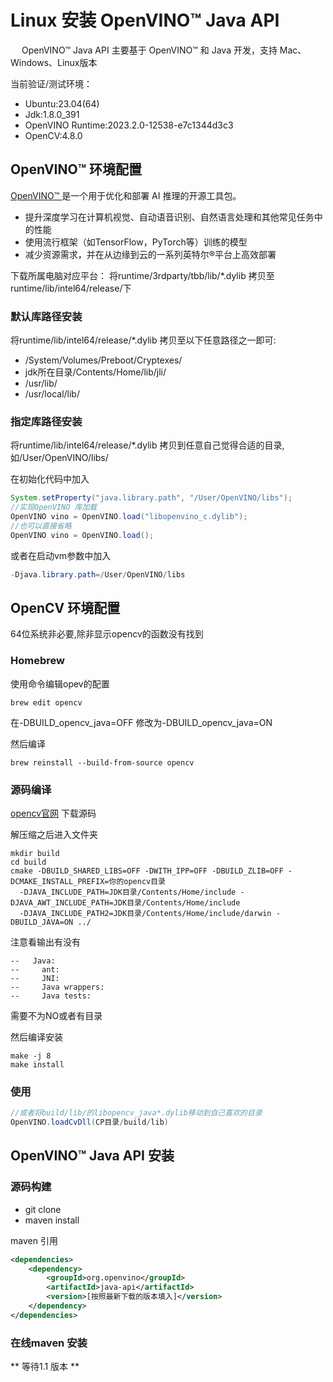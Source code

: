 # Linux 安装 OpenVINO™ Java API

&emsp;    OpenVINO™ Java API 主要基于 OpenVINO™ 和 Java 开发，支持 Mac、Windows、Linux版本

当前验证/测试环境：
- Ubuntu:23.04(64)
- Jdk:1.8.0_391
- OpenVINO Runtime:2023.2.0-12538-e7c1344d3c3
- OpenCV:4.8.0

## OpenVINO™ 环境配置
[OpenVINO™ ](www.openvino.ai)是一个用于优化和部署 AI 推理的开源工具包。

- 提升深度学习在计算机视觉、自动语音识别、自然语言处理和其他常见任务中的性能
- 使用流行框架（如TensorFlow，PyTorch等）训练的模型
- 减少资源需求，并在从边缘到云的一系列英特尔®平台上高效部署

下载所属电脑对应平台： 
将runtime/3rdparty/tbb/lib/*.dylib 拷贝至 runtime/lib/intel64/release/下
### 默认库路径安装
将runtime/lib/intel64/release/*.dylib 拷贝至以下任意路径之一即可:
- /System/Volumes/Preboot/Cryptexes/ 
- jdk所在目录/Contents/Home/lib/jli/
- /usr/lib/
- /usr/local/lib/

### 指定库路径安装
将runtime/lib/intel64/release/*.dylib 拷贝到任意自己觉得合适的目录,如/User/OpenVINO/libs/

在初始化代码中加入
```java
System.setProperty("java.library.path", "/User/OpenVINO/libs");
//实现OpenVINO 库加载
OpenVINO vino = OpenVINO.load("libopenvino_c.dylib");
//也可以直接省略
OpenVINO vino = OpenVINO.load();
```
或者在启动vm参数中加入
```java
-Djava.library.path=/User/OpenVINO/libs
```

## OpenCV 环境配置
64位系统非必要,除非显示opencv的函数没有找到
### Homebrew
使用命令编辑opev的配置
```shell
brew edit opencv
```
在-DBUILD_opencv_java=OFF 修改为-DBUILD_opencv_java=ON

然后编译
```shell
brew reinstall --build-from-source opencv
```

### 源码编译
[opencv官网](https://opencv.org) 下载源码

解压缩之后进入文件夹
```shell
mkdir build
cd build
cmake -DBUILD_SHARED_LIBS=OFF -DWITH_IPP=OFF -DBUILD_ZLIB=OFF -DCMAKE_INSTALL_PREFIX=你的opencv目录 
  -DJAVA_INCLUDE_PATH=JDK目录/Contents/Home/include -DJAVA_AWT_INCLUDE_PATH=JDK目录/Contents/Home/include 
  -DJAVA_INCLUDE_PATH2=JDK目录/Contents/Home/include/darwin -DBUILD_JAVA=ON ../
```
注意看输出有没有
```
--   Java:                          
--     ant:                         
--     JNI:                         
--     Java wrappers:               
--     Java tests:   
```
需要不为NO或者有目录

然后编译安装
```shell
make -j 8
make install
```


### 使用

```java
//或者将build/lib/的libopencv_java*.dylib移动到自己喜欢的目录
OpenVINO.loadCvDll(CP目录/build/lib)
```

## OpenVINO™ Java API 安装

### 源码构建
- git clone
- maven install

maven 引用
```xml
<dependencies>
    <dependency>
        <groupId>org.openvino</groupId>
        <artifactId>java-api</artifactId>
        <version>[按照最新下载的版本填入]</version>
    </dependency>
</dependencies>
```

### 在线maven 安装
** 等待1.1 版本 **  
